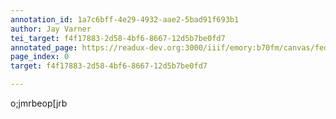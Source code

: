 ```yaml
---
annotation_id: 1a7c6bff-4e29-4932-aae2-5bad91f693b1
author: Jay Varner
tei_target: f4f17883-2d58-4bf6-8667-12d5b7be0fd7
annotated_page: https://readux-dev.org:3000/iiif/emory:b70fm/canvas/fedora:emory:gz698
page_index: 0
target: f4f17883-2d58-4bf6-8667-12d5b7be0fd7

---
```

<p>o;jmrbeop[jrb</p>